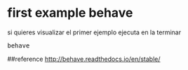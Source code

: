# first example behave
si quieres visualizar el primer ejemplo ejecuta en la terminar
<pre>
behave
</pre>

##reference
http://behave.readthedocs.io/en/stable/
